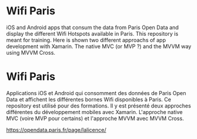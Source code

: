 # Wifi Paris
iOS and Android apps that consum the data from Paris Open Data and display the different Wifi Hotspots available in Paris.
This repository is meant for training.
Here is shown two different approachs of app development with Xamarin.
The native MVC (or MVP ?) and the MVVM way using MVVM Cross.

# Wifi Paris
Applications iOS et Android qui consomment des données de Paris Open Data et affichent les différentes bornes Wifi disponibles à Paris.
Ce repository est utilisé pour des formations.
Il y est présenté deux approches différentes du développement mobiles avec Xamarin.
L'approche native MVC (voire MVP pour certains) et l'approche MVVM avec MVVM Cross.


https://opendata.paris.fr/page/lalicence/
